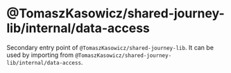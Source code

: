 # @TomaszKasowicz/shared-journey-lib/internal/data-access

Secondary entry point of `@TomaszKasowicz/shared-journey-lib`. It can be used by importing from `@TomaszKasowicz/shared-journey-lib/internal/data-access`.
